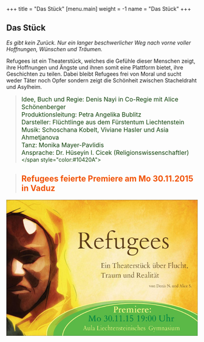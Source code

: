 +++
title = "Das Stück"
[menu.main]
weight = -1
name = "Das Stück"
+++
## Das Stück

<i>Es gibt kein Zurück. Nur ein langer beschwerlicher Weg nach vorne voller Hoffnungen, Wünschen und Träumen.</i> 

Refugees ist ein Theaterstück, welches die Gefühle dieser Menschen zeigt, ihre Hoffnungen und Ängste und ihnen somit eine Plattform bietet, ihre Geschichten zu teilen. Dabei bleibt Refugees frei von Moral und sucht weder Täter noch Opfer sondern zeigt die Schönheit zwischen Stacheldraht und Asylheim.


> <span style="color:#10420A"><FONT SIZE="3">Idee, Buch und Regie: Denis Nayi in Co-Regie mit Alice Schönenberger <br/>
Produktionsleitung: Petra Angelika Bublitz<br/>
Darsteller: Flüchtlinge aus dem Fürstentum Liechtenstein<br/>
Musik: Schoschana Kobelt, Viviane Hasler und Asia Ahmetjanova<br/>
Tanz: Monika Mayer-Pavlidis </br>
Ansprache: Dr. Hüseyin I. Cicek (Religionswissenschaftler)<br/>
</FONT></span style="color:#10420A">

>## <span style="color:#F15303"> Refugees feierte Premiere am  Mo 30.11.2015 in Vaduz </span>

<center>
<img src="/flyer-medium.jpg" />
</center>


